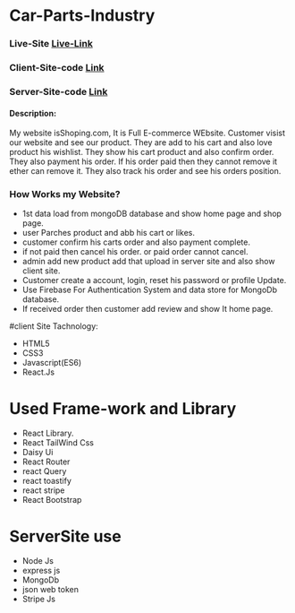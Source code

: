 # Car-Parts-Industry

### Live-Site [Live-Link](https://shopping-early.web.app/)
### Client-Site-code [Link](https://github.com/Shoping.com)
### Server-Site-code [Link]([https://github.com/](https://github.com/Abdur-Rahman-Argon/shoping-server))



#### Description:

My website isShoping.com, It is Full E-commerce WEbsite. Customer visist our website and see our product. They are add to his cart and also love product his wishlist. They show his cart product and also confirm order. They also payment his order. If his order paid then they cannot remove it ether can remove it. They also track his order and see his orders position.

### How Works my Website?
- 1st data load from mongoDB database and  show home page and shop page.
- user Parches product and  abb his cart or likes.
- customer confirm his carts order and also payment complete.
- if not paid then cancel his order. or paid order cannot cancel.
- admin add new product add that upload in  server site and also show client site.
- Customer create a account, login, reset his password or profile Update.
- Use Firebase For Authentication System and data store for MongoDb database.
- If received order then customer add review and show It home page.

#client Site Tachnology:
- HTML5
- CSS3
- Javascript(ES6)
- React.Js

# Used Frame-work and Library
- React Library.
- React TailWind Css
- Daisy Ui
- React Router
- react Query
- react toastify
- react stripe
- React Bootstrap

# ServerSite use
- Node Js
- express js
- MongoDb
- json web token
- Stripe Js
